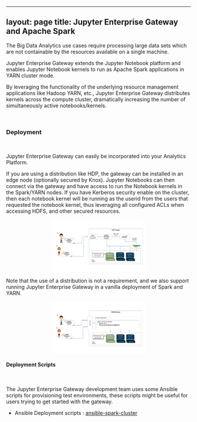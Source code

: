 ______________________________________________________________________

## layout: page title: Jupyter Enterprise Gateway and Apache Spark

The Big Data Analytics use cases require processing large data sets which are not containable by
the resources available on a single machine.

Jupyter Enterprise Gateway extends the Jupyter Notebook platform and enables Jupyter Notebook
kernels to run as Apache Spark applications in YARN cluster mode.

By leveraging the functionality
of the underlying resource management applications like Hadoop YARN, etc., Jupyter Enterprise Gateway
distributes kernels across the compute cluster, dramatically increasing the number of simultaneously
active notebooks/kernels.

<br/>

### Deployment

<br/>

Jupyter Enterprise Gateway can easily be incorporated into your Analytics Platform.

If you are using a distribution like HDP, the gateway can be installed in an edge node
(optionally secured by Knox). Jupyter Notebooks can then connect via the gateway and
have access to run the Notebook kernels in the Spark/YARN nodes. If you have Kerberos
security enable on the cluster, then each notebook kernel will be running as the userid
from the users that requested the notebook kernel, thus leveraging all configured ACLs
when accessing HDFS, and other secured resources.

<div align="center">
  <img src="./img/platform-spark-hdp.png" height="50%" width="50%">
</div>

Note that the use of a distribution is not a requirement, and we also support running
Jupyter Enterprise Gateway in a vanilla deployment of Spark and YARN.

<div align="center">
  <img src="./img/platform-spark-yarn.png" height="50%" width="50%">
</div>

#### Deployment Scripts

<br/>

The Jupyter Enterprise Gateway development team uses some Ansible scripts for provisioning
test environments, these scripts might be useful for users trying to get started with the gateway.

- Ansible Deployment scripts : <a href="https://github.com/lresende/ansible-spark-cluster">ansible-spark-cluster</a>

